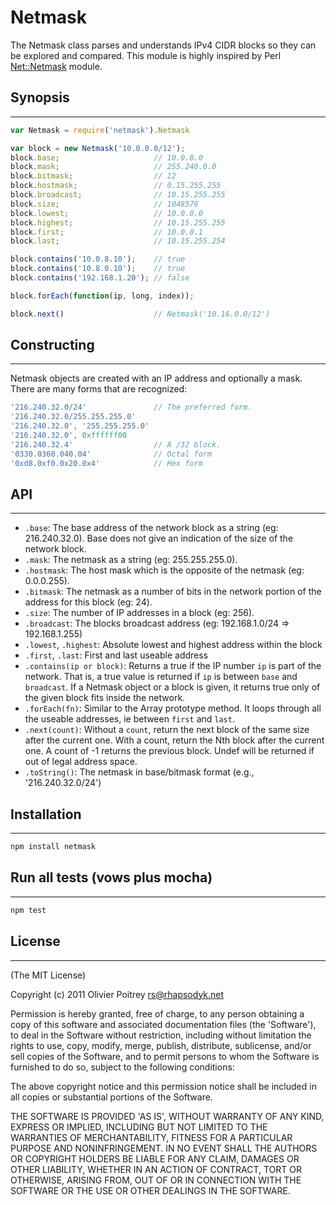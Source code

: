 # Netmask

The Netmask class parses and understands IPv4 CIDR blocks so they can be explored and compared. This module is highly inspired by Perl [Net::Netmask](http://search.cpan.org/dist/Net-Netmask/) module.

## Synopsis

--------

```js
var Netmask = require('netmask').Netmask

var block = new Netmask('10.0.0.0/12');
block.base;                     // 10.0.0.0
block.mask;                     // 255.240.0.0
block.bitmask;                  // 12
block.hostmask;                 // 0.15.255.255
block.broadcast;                // 10.15.255.255
block.size;                     // 1048576
block.lowest;                   // 10.0.0.0
block.highest;                  // 10.15.255.255
block.first;                    // 10.0.0.1
block.last;                     // 10.15.255.254

block.contains('10.0.8.10');    // true
block.contains('10.8.0.10');    // true
block.contains('192.168.1.20'); // false

block.forEach(function(ip, long, index));

block.next()                    // Netmask('10.16.0.0/12')
```

## Constructing

--------

Netmask objects are created with an IP address and optionally a mask. There are many forms that are recognized:

```js
'216.240.32.0/24'               // The preferred form.
'216.240.32.0/255.255.255.0'
'216.240.32.0', '255.255.255.0'
'216.240.32.0', 0xffffff00
'216.240.32.4'                  // A /32 block.
'0330.0360.040.04'              // Octal form
'0xd8.0xf0.0x20.0x4'            // Hex form
```

## API

--------

- `.base`: The base address of the network block as a string (eg: 216.240.32.0). Base does not give an indication of the size of the network block.
- `.mask`: The netmask as a string (eg: 255.255.255.0).
- `.hostmask`: The host mask which is the opposite of the netmask (eg: 0.0.0.255).
- `.bitmask`: The netmask as a number of bits in the network portion of the address for this block (eg: 24).
- `.size`: The number of IP addresses in a block (eg: 256).
- `.broadcast`: The blocks broadcast address (eg: 192.168.1.0/24 => 192.168.1.255)
- `.lowest`, `.highest`: Absolute lowest and highest address within the block
- `.first`, `.last`: First and last useable address
- `.contains(ip or block)`: Returns a true if the IP number `ip` is part of the network. That is, a true value is returned if `ip` is between `base` and `broadcast`. If a Netmask object or a block is given, it returns true only of the given block fits inside the network.
- `.forEach(fn)`: Similar to the Array prototype method. It loops through all the useable addresses, ie between `first` and `last`.
- `.next(count)`: Without a `count`, return the next block of the same size after the current one. With a count, return the Nth block after the current one. A count of -1 returns the previous block. Undef will be returned if out of legal address space.
- `.toString()`: The netmask in base/bitmask format (e.g., '216.240.32.0/24')

## Installation

--------

```bash
npm install netmask
```

## Run all tests (vows plus mocha)

--------

```bash
npm test
```

## License

--------

(The MIT License)

Copyright (c) 2011 Olivier Poitrey <rs@rhapsodyk.net>

Permission is hereby granted, free of charge, to any person obtaining a copy of this software and associated documentation files (the 'Software'), to deal in the Software without restriction, including without limitation the rights to use, copy, modify, merge, publish, distribute, sublicense, and/or sell copies of the Software, and to permit persons to whom the Software is furnished to do so, subject to the following conditions:

The above copyright notice and this permission notice shall be included in all copies or substantial portions of the Software.

THE SOFTWARE IS PROVIDED 'AS IS', WITHOUT WARRANTY OF ANY KIND, EXPRESS OR IMPLIED, INCLUDING BUT NOT LIMITED TO THE WARRANTIES OF MERCHANTABILITY, FITNESS FOR A PARTICULAR PURPOSE AND NONINFRINGEMENT. IN NO EVENT SHALL THE AUTHORS OR COPYRIGHT HOLDERS BE LIABLE FOR ANY CLAIM, DAMAGES OR OTHER LIABILITY, WHETHER IN AN ACTION OF CONTRACT, TORT OR OTHERWISE, ARISING FROM, OUT OF OR IN CONNECTION WITH THE SOFTWARE OR THE USE OR OTHER DEALINGS IN THE SOFTWARE.
